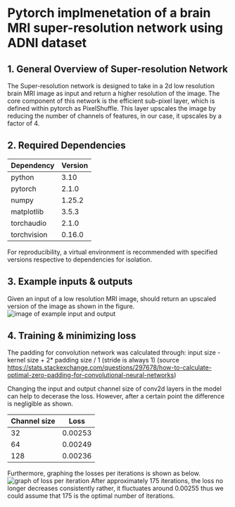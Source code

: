 # Pytorch implmenetation of a brain MRI super-resolution network using ADNI dataset
## 1. General Overview of Super-resolution Network
The Super-resolution network is designed to take in a 2d low resolution brain MRI image as input and return a higher resolution of the image.
The core component of this network is the efficient sub-pixel layer, which is defined within pytorch as PixelShuffle. This layer upscales the image by reducing the number of channels of features, in our case, it upscales by a factor of 4.

## 2. Required Dependencies
Dependency | Version |
--- | --- 
python | 3.10
pytorch | 2.1.0
numpy | 1.25.2
matplotlib | 3.5.3
torchaudio | 2.1.0
torchvision | 0.16.0

For reproducibility, a virtual environment is recommended with specified versions respective to dependencies for isolation. 

## 3. Example inputs & outputs
Given an input of a low resolution MRI image, should return an upscaled version of the image as shown in the figure.
![image of example input and output](https://github.com/DHyunC/PatternAnalysis/blob/topic-recognition/recognition/super_resolution_DanielC/readme_resources/ExampleFigure.PNG)


## 4. Training & minimizing loss
The padding for convolution network was calculated through: input size - kernel size + 2* padding size / 1 (stride is always 1)
(source https://stats.stackexchange.com/questions/297678/how-to-calculate-optimal-zero-padding-for-convolutional-neural-networks)

Changing the input and output channel size of conv2d layers in the model can help to decerase the loss.
However, after a certain point the difference is negligible as shown.

Channel size | Loss 
--- | --- 
32 | 0.00253
64 | 0.00249
128 | 0.00236

Furthermore, graphing the losses per iterations is shown as below.
![graph of loss per iteration](https://github.com/DHyunC/PatternAnalysis/blob/topic-recognition/recognition/super_resolution_DanielC/readme_resources/lossgraph.PNG)
After approximately 175 iterations, the loss no longer decreases consistently rather, it fluctuates around 0.00255 thus we could assume that 175 is the optimal number of iterations. 
